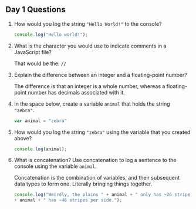 ## Day 1 Questions

1. How would you log the string `"Hello World!"` to the console?
    ```JavaScript
    console.log("Hello world!");
    ```
1. What is the character you would use to indicate comments in a JavaScript file?

    That would be the: `//`

1. Explain the difference between an integer and a floating-point number?

    The difference is that an integer is a whole number, whereas a floating-point number has decimals associated with it.

1. In the space below, create a variable `animal` that holds the string `"zebra"`.
    ```JavaScript
    var animal = "zebra"
    ```

1. How would you log the string `"zebra"` using the variable that you created above?
    ```JavaScript
    console.log(animal);
    ```

1. What is concatenation? Use concatenation to log a sentence to the console using the variable `animal`.

    Concatenation is the combination of variables, and their subsequent data types to form one. Literally bringing things         together.
    ```JavaScript
    console.log("Weirdly, the plains " + animal + " only has ~26 stripes per side, and the mountan " 
    + animal + " has ~46 stripes per side.");
    ```
